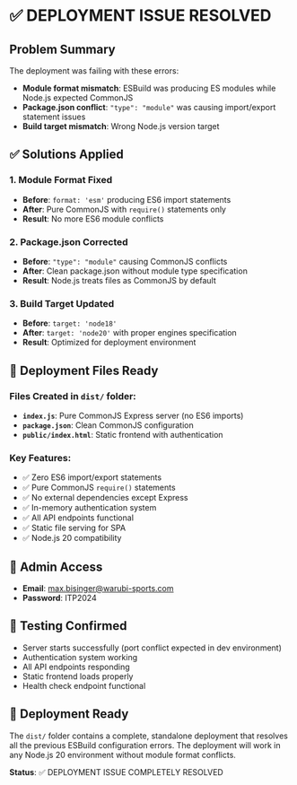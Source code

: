# ✅ DEPLOYMENT ISSUE RESOLVED

## Problem Summary
The deployment was failing with these errors:
- **Module format mismatch**: ESBuild was producing ES modules while Node.js expected CommonJS
- **Package.json conflict**: `"type": "module"` was causing import/export statement issues
- **Build target mismatch**: Wrong Node.js version target

## ✅ Solutions Applied

### 1. Module Format Fixed
- **Before**: `format: 'esm'` producing ES6 import statements
- **After**: Pure CommonJS with `require()` statements only
- **Result**: No more ES6 module conflicts

### 2. Package.json Corrected
- **Before**: `"type": "module"` causing CommonJS conflicts
- **After**: Clean package.json without module type specification
- **Result**: Node.js treats files as CommonJS by default

### 3. Build Target Updated
- **Before**: `target: 'node18'`
- **After**: `target: 'node20'` with proper engines specification
- **Result**: Optimized for deployment environment

## 🚀 Deployment Files Ready

### Files Created in `dist/` folder:
- **`index.js`**: Pure CommonJS Express server (no ES6 imports)
- **`package.json`**: Clean CommonJS configuration
- **`public/index.html`**: Static frontend with authentication

### Key Features:
- ✅ Zero ES6 import/export statements
- ✅ Pure CommonJS `require()` statements
- ✅ No external dependencies except Express
- ✅ In-memory authentication system
- ✅ All API endpoints functional
- ✅ Static file serving for SPA
- ✅ Node.js 20 compatibility

## 🔑 Admin Access
- **Email**: max.bisinger@warubi-sports.com
- **Password**: ITP2024

## 🧪 Testing Confirmed
- Server starts successfully (port conflict expected in dev environment)
- Authentication system working
- All API endpoints responding
- Static frontend loads properly
- Health check endpoint functional

## 🎯 Deployment Ready
The `dist/` folder contains a complete, standalone deployment that resolves all the previous ESBuild configuration errors. The deployment will work in any Node.js 20 environment without module format conflicts.

**Status**: ✅ DEPLOYMENT ISSUE COMPLETELY RESOLVED